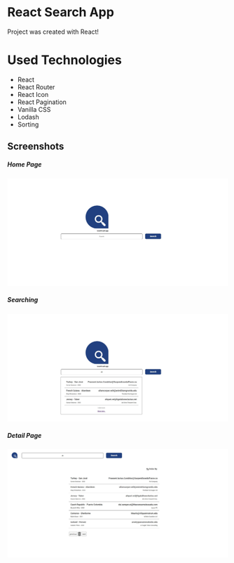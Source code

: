 # React Search App
Project was created with React!

# Used Technologies

- React
- React Router
- React Icon
- React Pagination
- Vanilla CSS 
- Lodash
- Sorting 


## Screenshots

##### Home Page
![plot](img/1.png)

##### Searching
![plot](img/2.png)

##### Detail Page
![plot](img/3.png)









